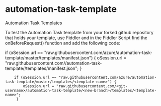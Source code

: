 # automation-task-template
Automation Task Templates

To test the Automation Task template from your forked github repository that holds your template, use Fiddler and in the Fiddler Script find the onBeforeRequest() function and add the following code:

if (oSession.url == "raw.githubusercontent.com/azure/automation-task-template/master/templates/manifest.json") {
            oSession.url = "raw.githubusercontent.com/<git-username>/automation-task-template/<new-branch>/templates/manifest.json"; 
        }
        
        if (oSession.url == "raw.githubusercontent.com/azure/automation-task-template/master/templates/<template-name>") {
            oSession.url = "raw.githubusercontent.com/<git-username>/automation-task-template/<new-branch>/templates/<template-name>";
         }
